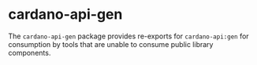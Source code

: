 # cardano-api-gen

The `cardano-api-gen` package provides re-exports for `cardano-api:gen` for consumption by tools
that are unable to consume public library components.
